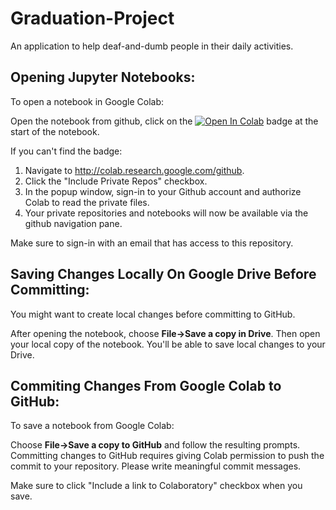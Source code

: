 # Graduation-Project
An application to help deaf-and-dumb people in their daily activities.



## Opening Jupyter Notebooks:

To open a notebook in Google Colab: 

Open the notebook from github, click on the [![Open In Colab](https://colab.research.google.com/assets/colab-badge.svg)](https://colab.research.google.com/github) badge at the start of the notebook.


If you can't find the badge:
1. Navigate to http://colab.research.google.com/github.
2. Click the "Include Private Repos" checkbox.
3. In the popup window, sign-in to your Github account and authorize Colab to read the private files.
4. Your private repositories and notebooks will now be available via the github navigation pane.

Make sure to sign-in with an email that has access to this repository.


## Saving Changes Locally On Google Drive Before Committing:

You might want to create local changes before committing to GitHub.

After opening the notebook, choose **File→Save a copy in Drive**.
Then open your local copy of the notebook. You'll be able to save local changes to your Drive.


## Commiting Changes From Google Colab to GitHub:

To save a notebook from Google Colab:

Choose **File→Save a copy to GitHub** and follow the resulting prompts. 
Committing changes to GitHub requires giving Colab permission to push the commit to your repository. Please write meaningful commit messages.

Make sure to click "Include a link to Colaboratory" checkbox when you save.

